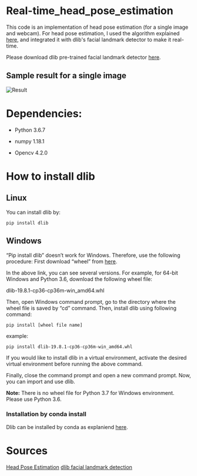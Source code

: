 # Real-time_head_pose_estimation


This code is an implementation of head pose estimation (for a single image and webcam). 
For head pose estimation, I used the algorithm explained [here](https://www.learnopencv.com/head-pose-estimation-using-opencv-and-dlib/), and integrated it with dlib's facial landmark detector to make it real-time. 

Please download dlib pre-trained facial landmark detector [here](http://dlib.net/files/shape_predictor_68_face_landmarks.dat.bz2). 

## Sample result for a single image
![Result](https://user-images.githubusercontent.com/38423900/76159128-9606bc80-6160-11ea-912a-78a57f307f45.png)


# Dependencies:

* Python 3.6.7

* numpy 1.18.1

* Opencv 4.2.0


# How to install dlib
## Linux
You can install dlib by:
```
pip install dlib
```

## Windows
“Pip install dlib” doesn’t work for Windows. Therefore, use the following procedure:
First download “wheel” from [here](https://pypi.org/simple/dlib). 

In the above link, you can see several versions. For example, for 64-bit Windows and Python 3.6, download the following wheel file:

dlib-19.8.1-cp36-cp36m-win_amd64.whl

Then, open Windows command prompt, go to the directory where the wheel file is saved by “cd” command. Then, install dlib using following command: 
```
pip install [wheel file name]
```

example:
```
pip install dlib-19.8.1-cp36-cp36m-win_amd64.whl
```

If you would like to install dlib in a virtual environment, activate the desired virtual environment before running the above command.

Finally, close the command prompt and open a new command prompt. Now, you can import and use dlib. 

**Note:** There is no wheel file for Python 3.7 for Windows environment. Please use Python 3.6. 


### Installation by conda install
Dlib can be installed by conda as explaniend [here](https://anaconda.org/menpo/dlib).



# Sources

[Head Pose Estimation](https://www.learnopencv.com/head-pose-estimation-using-opencv-and-dlib)
[dlib facial landmark detection](https://www.pyimagesearch.com/2017/04/03/facial-landmarks-dlib-opencv-python)

